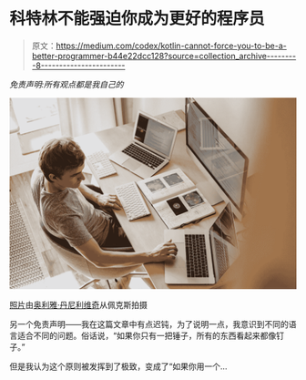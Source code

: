 # 科特林不能强迫你成为更好的程序员

> 原文：<https://medium.com/codex/kotlin-cannot-force-you-to-be-a-better-programmer-b44e22dcc128?source=collection_archive---------8----------------------->

*免责声明:所有观点都是我自己的*

![](img/be059a821338f5fd71e89d038f33bc90.png)

[照片](https://www.pexels.com/photo/man-using-3-computers-4974914/)由[奥利雅·丹尼利维奇](https://www.pexels.com/@olia-danilevich/)从佩克斯拍摄

另一个免责声明——我在这篇文章中有点迟钝，为了说明一点，我意识到不同的语言适合不同的问题。俗话说，“如果你只有一把锤子，所有的东西看起来都像钉子。”

但是我认为这个原则被发挥到了极致，变成了“如果你用一个…